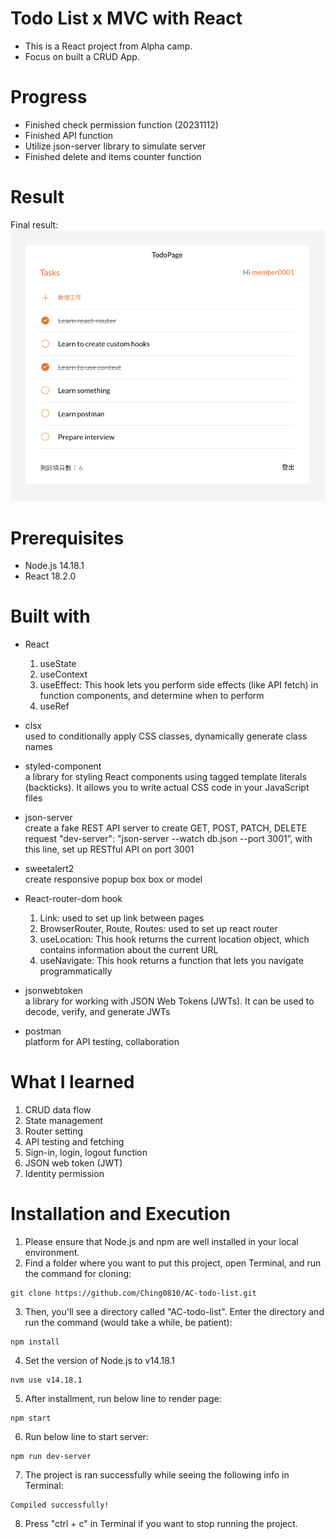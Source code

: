 # Todo List x MVC with React
- This is a React project from Alpha camp.
- Focus on built a CRUD App.

# Progress
- Finished check permission function (20231112)
- Finished API function
- Utilize json-server library to simulate server
- Finished delete and items counter function

# Result
Final result:
<br/>
<img width="700" alt="todo-list" src='./src/assets/screenshot/Screenshot 2023-11-12 at 18.27.44.png'>

# Prerequisites
* Node.js 14.18.1
* React 18.2.0

# Built with
- React
  1. useState
  2. useContext
  3. useEffect: This hook lets you perform side effects (like API fetch) in function components, and determine when to perform
  4. useRef

- clsx<br/>
  used to conditionally apply CSS classes, dynamically generate class names

- styled-component<br/>
  a library for styling React components using tagged template literals (backticks). It allows you to write actual CSS code in your JavaScript files

- json-server<br/>
  create a fake REST API server to create GET, POST, PATCH, DELETE request
	"dev-server": "json-server --watch db.json --port 3001”, with this line, set up RESTful API on port 3001

- sweetalert2<br/>
  create responsive popup box box or model

- React-router-dom hook
  1. Link: used to set up link between pages
  2. BrowserRouter, Route, Routes: used to set up react router
  3. useLocation: This hook returns the current location object, which contains information about the current URL
  4. useNavigate: This hook returns a function that lets you navigate programmatically

- jsonwebtoken<br/>
  a library for working with JSON Web Tokens (JWTs). It can be used to decode, verify, and generate JWTs

- postman<br/>
  platform for API testing, collaboration

# What I learned
1. CRUD data flow
2. State management
3. Router setting
4. API testing and fetching
5. Sign-in, login, logout function
6. JSON web token (JWT)
6. Identity permission

# Installation and Execution
1. Please ensure that Node.js and npm are well installed in your local environment.
   <br/>
3. Find a folder where you want to put this project, open Terminal, and run the command for cloning:
```
git clone https://github.com/Ching0810/AC-todo-list.git
```
3. Then, you'll see a directory called "AC-todo-list". Enter the directory and run the command (would take a while, be patient):
```
npm install
```
4. Set the version of Node.js to v14.18.1
```
nvm use v14.18.1
```
5. After installment, run below line to render page:
```
npm start
```
6. Run below line to start server:
```
npm run dev-server
```
7. The project is ran successfully while seeing the following info in Terminal:
```
Compiled successfully!
```
8. Press "ctrl + c" in Terminal if you want to stop running the project.
